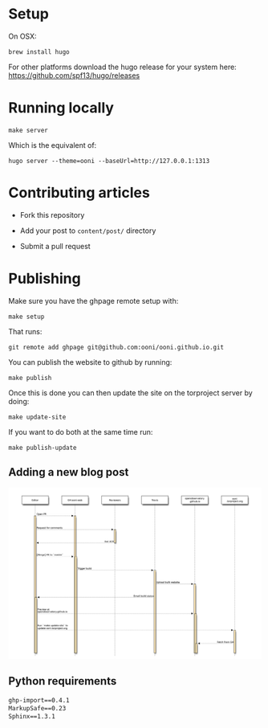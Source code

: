 # Setup

On OSX:
```
brew install hugo
```

For other platforms download the hugo release for your system here:
https://github.com/spf13/hugo/releases

# Running locally

```
make server
```

Which is the equivalent of:

```
hugo server --theme=ooni --baseUrl=http://127.0.0.1:1313
```

# Contributing articles

* Fork this repository

* Add your post to `content/post/` directory

* Submit a pull request

# Publishing

Make sure you have the ghpage remote setup with:

```
make setup
```

That runs:

```
git remote add ghpage git@github.com:ooni/ooni.github.io.git
```

You can publish the website to github by running:

```
make publish
```

Once this is done you can then update the site on the torproject server by
doing:

```
make update-site
```

If you want to do both at the same time run:

```
make publish-update
```

## Adding a new blog post

![ooni-web workflow](.assets/ooni.io.png)


## Python requirements

```
ghp-import==0.4.1
MarkupSafe==0.23
Sphinx==1.3.1
```
